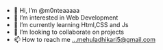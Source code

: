 - 👋 Hi, I’m @m0nteaaaaa
- 👀 I’m interested in Web Development
- 🌱 I’m currently learning Html,CSS and Js
- 💞️ I’m looking to collaborate on projects
- 📫 How to reach me ...mehuladhikari5@gmail.com

<!---
m0nteaaaaa/m0nteaaaaa is a ✨ special ✨ repository because its `README.md` (this file) appears on your GitHub profile.
You can click the Preview link to take a look at your changes.
--->
